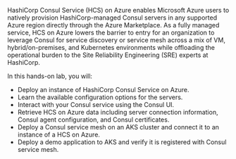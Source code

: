 HashiCorp Consul Service (HCS) on Azure enables Microsoft Azure users to natively
provision HashiCorp-managed Consul servers in any supported Azure region directly
through the Azure Marketplace. As a fully managed service, HCS on Azure lowers the
barrier to entry for an organization to leverage Consul for service discovery or
service mesh across a mix of VM, hybrid/on-premises, and Kubernetes environments
while offloading the operational burden to the Site Reliability Engineering (SRE)
experts at HashiCorp.


In this hands-on lab, you will:

- Deploy an instance of HashiCorp Consul Service on Azure.
- Learn the available configuration options for the servers.
- Interact with your Consul service using the Consul UI.
- Retrieve HCS on Azure data including server connection information, Consul agent configuration, and Consul certificates.
- Deploy a Consul service mesh on an AKS cluster and connect it to an instance of a HCS on Azure.
- Deploy a demo application to AKS and verify it is registered with Consul service mesh.
